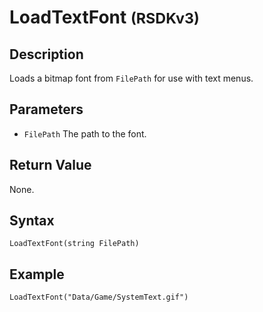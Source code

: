 # LoadTextFont <small>(RSDKv3)</small>

## Description
Loads a bitmap font from `FilePath` for use with text menus.

## Parameters
- `FilePath`
The path to the font.

## Return Value
None.

## Syntax
```
LoadTextFont(string FilePath)
```

## Example
```
LoadTextFont("Data/Game/SystemText.gif")
```